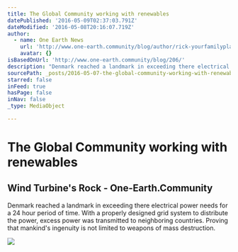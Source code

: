 ```yaml
---
title: The Global Community working with renewables
datePublished: '2016-05-09T02:37:03.791Z'
dateModified: '2016-05-08T20:16:07.719Z'
author:
  - name: One Earth News
    url: 'http://www.one-earth.community/blog/author/rick-yourfamilyplacescomcast-net/'
    avatar: {}
isBasedOnUrl: 'http://www.one-earth.community/blog/206/'
description: "Denmark reached a landmark in exceeding there electrical power needs for a 24 hour period of time. With a properly designed grid system to distribute the power, excess power was transmitted to neighboring countries. Proving that mankind's ingenuity is not limited to weapons of mass destruction."
sourcePath: _posts/2016-05-07-the-global-community-working-with-renewables.md
starred: false
inFeed: true
hasPage: false
inNav: false
_type: MediaObject

---
```

# The Global Community working with renewables

<article style=""><h1>Wind Turbine's Rock - One-Earth.Community</h1><p>Denmark reached a landmark in exceeding there electrical power needs for a 24 hour period of time. With a properly designed grid system to distribute the power, excess power was transmitted to neighboring countries. Proving that mankind's ingenuity is not limited to weapons of mass destruction.</p><img src="http://www.one-earth.community/wp-content/uploads/2015/07/denmark-wind-power.jpg" /></article>